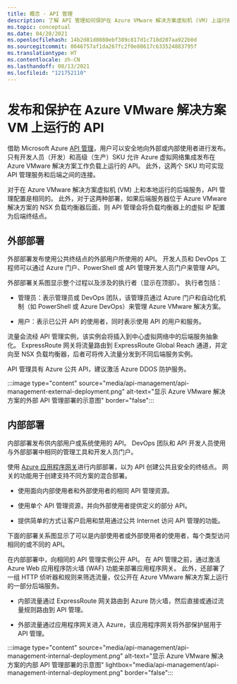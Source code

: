 ```yaml
---
title: 概念 - API 管理
description: 了解 API 管理如何保护在 Azure VMware 解决方案虚拟机 (VM) 上运行的 API
ms.topic: conceptual
ms.date: 04/28/2021
ms.openlocfilehash: 14b2d81d0080ebf389c817d1c718d207aa922b0d
ms.sourcegitcommit: 0046757af1da267fc2f0e88617c633524883795f
ms.translationtype: HT
ms.contentlocale: zh-CN
ms.lasthandoff: 08/13/2021
ms.locfileid: "121752110"
---
```

# <a name="publish-and-protect-apis-running-on-azure-vmware-solution-vms"></a>发布和保护在 Azure VMware 解决方案 VM 上运行的 API

借助 Microsoft Azure [API 管理](https://azure.microsoft.com/services/api-management/)，用户可以安全地向外部或内部使用者进行发布。  只有开发人员（开发）和高级（生产）SKU 允许 Azure 虚拟网络集成发布在 Azure VMware 解决方案工作负载上运行的 API。 此外，这两个 SKU 均可实现 API 管理服务和后端之间的连接。

对于在 Azure VMware 解决方案虚拟机 (VM) 上和本地运行的后端服务，API 管理配置是相同的。 此外，对于这两种部署，如果后端服务器位于 Azure VMware 解决方案的 NSX 负载均衡器后面，则 API 管理会将负载均衡器上的虚拟 IP 配置为后端终结点。

## <a name="external-deployment"></a>外部部署

外部部署发布使用公共终结点的外部用户所使用的 API。 开发人员和 DevOps 工程师可以通过 Azure 门户、PowerShell 或 API 管理开发人员门户来管理 API。

外部部署关系图显示整个过程以及涉及的执行者（显示在顶部）。 执行者包括：

- 管理员：表示管理员或 DevOps 团队，该管理员通过 Azure 门户和自动化机制（如 PowerShell 或 Azure DevOps）来管理 Azure VMware 解决方案。

- 用户：表示已公开 API 的使用者，同时表示使用 API 的用户和服务。

流量会流经 API 管理实例，该实例会将插入到中心虚拟网络中的后端服务抽象化。 ExpressRoute 网关将流量路由到 ExpressRoute Global Reach 通道，并定向至 NSX 负载均衡器，后者可将传入流量分发到不同后端服务实例。

API 管理具有 Azure 公共 API，建议激活 Azure DDOS 防护服务。 

:::image type="content" source="media/api-management/api-management-external-deployment.png" alt-text="显示 Azure VMware 解决方案的外部 API 管理部署的示意图" border="false":::


## <a name="internal-deployment"></a>内部部署

内部部署发布供内部用户或系统使用的 API。 DevOps 团队和 API 开发人员使用与外部部署中相同的管理工具和开发人员门户。

使用 [Azure 应用程序网关](../api-management/api-management-howto-integrate-internal-vnet-appgateway.md)进行内部部署，以为 API 创建公共且安全的终结点。  网关的功能用于创建支持不同方案的混合部署。  

* 使用面向内部使用者和外部使用者的相同 API 管理资源。

* 使用单个 API 管理资源，并向外部使用者提供定义的部分 API。

* 提供简单的方式让客户启用和禁用通过公共 Internet 访问 API 管理的功能。

下面的部署关系图显示了可以是内部使用者或外部使用者的使用者，每个类型访问相同的或不同的 API。

在内部部署中，向相同的 API 管理实例公开 API。 在 API 管理之前，通过激活 Azure Web 应用程序防火墙 (WAF) 功能来部署应用程序网关。 此外，还部署了一组 HTTP 侦听器和规则来筛选流量，仅公开在 Azure VMware 解决方案上运行的一部分后端服务。


* 内部流量通过 ExpressRoute 网关路由到 Azure 防火墙，然后直接或通过流量规则路由到 API 管理。   

* 外部流量通过应用程序网关进入 Azure，该应用程序网关将外部保护层用于 API 管理。


:::image type="content" source="media/api-management/api-management-internal-deployment.png" alt-text="显示 Azure VMware 解决方案的内部 API 管理部署的示意图" lightbox="media/api-management/api-management-internal-deployment.png" border="false":::
